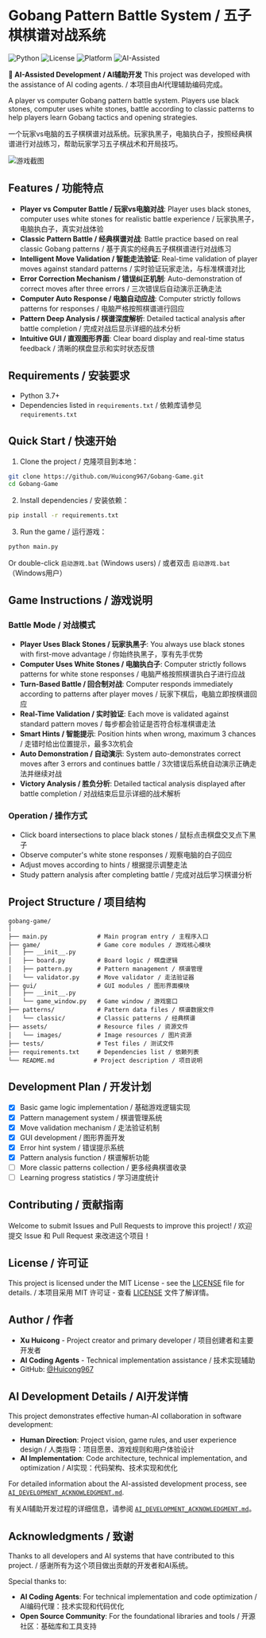# Gobang Pattern Battle System / 五子棋棋谱对战系统

![Python](https://img.shields.io/badge/Python-3.7+-blue.svg)
![License](https://img.shields.io/badge/License-MIT-green.svg)
![Platform](https://img.shields.io/badge/Platform-Windows%20%7C%20macOS%20%7C%20Linux-lightgrey.svg)
![AI-Assisted](https://img.shields.io/badge/Development-AI--Assisted-purple.svg)

**🤖 AI-Assisted Development / AI辅助开发**
This project was developed with the assistance of AI coding agents. / 本项目由AI代理辅助编码完成。

A player vs computer Gobang pattern battle system. Players use black stones, computer uses white stones, battle according to classic patterns to help players learn Gobang tactics and opening strategies.

一个玩家vs电脑的五子棋棋谱对战系统。玩家执黑子，电脑执白子，按照经典棋谱进行对战练习，帮助玩家学习五子棋战术和开局技巧。

![游戏截图](https://via.placeholder.com/600x400/f0f0f0/333333?text=Game+Screenshot)

## Features / 功能特点

- **Player vs Computer Battle / 玩家vs电脑对战**: Player uses black stones, computer uses white stones for realistic battle experience / 玩家执黑子，电脑执白子，真实对战体验
- **Classic Pattern Battle / 经典棋谱对战**: Battle practice based on real classic Gobang patterns / 基于真实的经典五子棋棋谱进行对战练习
- **Intelligent Move Validation / 智能走法验证**: Real-time validation of player moves against standard patterns / 实时验证玩家走法，与标准棋谱对比
- **Error Correction Mechanism / 错误纠正机制**: Auto-demonstration of correct moves after three errors / 三次错误后自动演示正确走法
- **Computer Auto Response / 电脑自动应战**: Computer strictly follows patterns for responses / 电脑严格按照棋谱进行回应
- **Pattern Deep Analysis / 棋谱深度解析**: Detailed tactical analysis after battle completion / 完成对战后显示详细的战术分析
- **Intuitive GUI / 直观图形界面**: Clear board display and real-time status feedback / 清晰的棋盘显示和实时状态反馈

## Requirements / 安装要求

- Python 3.7+
- Dependencies listed in `requirements.txt` / 依赖库请参见 `requirements.txt`

## Quick Start / 快速开始

1. Clone the project / 克隆项目到本地：
```bash
git clone https://github.com/Huicong967/Gobang-Game.git
cd Gobang-Game
```

2. Install dependencies / 安装依赖：
```bash
pip install -r requirements.txt
```

3. Run the game / 运行游戏：
```bash
python main.py
```

Or double-click `启动游戏.bat` (Windows users) / 或者双击 `启动游戏.bat`（Windows用户）

## Game Instructions / 游戏说明

### Battle Mode / 对战模式
- **Player Uses Black Stones / 玩家执黑子**: You always use black stones with first-move advantage / 你始终执黑子，享有先手优势
- **Computer Uses White Stones / 电脑执白子**: Computer strictly follows patterns for white stone responses / 电脑严格按照棋谱执白子进行应战
- **Turn-Based Battle / 回合制对战**: Computer responds immediately according to patterns after player moves / 玩家下棋后，电脑立即按棋谱回应
- **Real-Time Validation / 实时验证**: Each move is validated against standard pattern moves / 每步都会验证是否符合标准棋谱走法
- **Smart Hints / 智能提示**: Position hints when wrong, maximum 3 chances / 走错时给出位置提示，最多3次机会
- **Auto Demonstration / 自动演示**: System auto-demonstrates correct moves after 3 errors and continues battle / 3次错误后系统自动演示正确走法并继续对战
- **Victory Analysis / 胜负分析**: Detailed tactical analysis displayed after battle completion / 对战结束后显示详细的战术解析

### Operation / 操作方式
- Click board intersections to place black stones / 鼠标点击棋盘交叉点下黑子
- Observe computer's white stone responses / 观察电脑的白子回应
- Adjust moves according to hints / 根据提示调整走法
- Study pattern analysis after completing battle / 完成对战后学习棋谱分析

## Project Structure / 项目结构

```
gobang-game/
│
├── main.py              # Main program entry / 主程序入口
├── game/                # Game core modules / 游戏核心模块
│   ├── __init__.py
│   ├── board.py         # Board logic / 棋盘逻辑
│   ├── pattern.py       # Pattern management / 棋谱管理
│   └── validator.py     # Move validator / 走法验证器
├── gui/                 # GUI modules / 图形界面模块
│   ├── __init__.py
│   └── game_window.py   # Game window / 游戏窗口
├── patterns/            # Pattern data files / 棋谱数据文件
│   └── classic/         # Classic patterns / 经典棋谱
├── assets/              # Resource files / 资源文件
│   └── images/          # Image resources / 图片资源
├── tests/               # Test files / 测试文件
├── requirements.txt     # Dependencies list / 依赖列表
└── README.md           # Project description / 项目说明
```

## Development Plan / 开发计划

- [x] Basic game logic implementation / 基础游戏逻辑实现
- [x] Pattern management system / 棋谱管理系统
- [x] Move validation mechanism / 走法验证机制
- [x] GUI development / 图形界面开发
- [x] Error hint system / 错误提示系统
- [x] Pattern analysis function / 棋谱解析功能
- [ ] More classic patterns collection / 更多经典棋谱收录
- [ ] Learning progress statistics / 学习进度统计

## Contributing / 贡献指南

Welcome to submit Issues and Pull Requests to improve this project! / 欢迎提交 Issue 和 Pull Request 来改进这个项目！

## License / 许可证

This project is licensed under the MIT License - see the [LICENSE](LICENSE) file for details. / 本项目采用 MIT 许可证 - 查看 [LICENSE](LICENSE) 文件了解详情。

## Author / 作者

- **Xu Huicong** - Project creator and primary developer / 项目创建者和主要开发者
- **AI Coding Agents** - Technical implementation assistance / 技术实现辅助
- GitHub: [@Huicong967](https://github.com/Huicong967)

## AI Development Details / AI开发详情

This project demonstrates effective human-AI collaboration in software development:
- **Human Direction**: Project vision, game rules, and user experience design / 人类指导：项目愿景、游戏规则和用户体验设计
- **AI Implementation**: Code architecture, technical implementation, and optimization / AI实现：代码架构、技术实现和优化

For detailed information about the AI-assisted development process, see [`AI_DEVELOPMENT_ACKNOWLEDGMENT.md`](AI_DEVELOPMENT_ACKNOWLEDGMENT.md).

有关AI辅助开发过程的详细信息，请参阅 [`AI_DEVELOPMENT_ACKNOWLEDGMENT.md`](AI_DEVELOPMENT_ACKNOWLEDGMENT.md)。

## Acknowledgments / 致谢

Thanks to all developers and AI systems that have contributed to this project. / 感谢所有为这个项目做出贡献的开发者和AI系统。

Special thanks to:
- **AI Coding Agents**: For technical implementation and code optimization / AI编码代理：技术实现和代码优化
- **Open Source Community**: For the foundational libraries and tools / 开源社区：基础库和工具支持